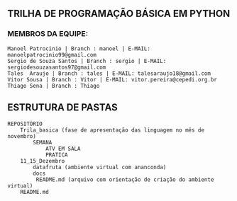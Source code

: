 ## TRILHA DE PROGRAMAÇÃO BÁSICA EM PYTHON

### MEMBROS DA EQUIPE:
    Manoel Patrocinio | Branch : manoel | E-MAIL: manoelpatrocinio99@gmail.com
    Sergio de Souza Santos | Branch : sergio | E-MAIL: sergiodesouzasantos97@gmail.com
    Tales  Araujo | Branch : tales | E-MAIL: talesaraujo18@gmail.com
    Vitor Sousa | Branch : Vitor | E-MAIL: vitor.pereira@cepedi.org.br
    Thiago Sena | Branch : Thiago 

## ESTRUTURA DE PASTAS
    REPOSITÓRIO
        Trila_basica (fase de apresentação das linguagem no mês de novembro)
            SEMANA
                ATV EM SALA
                PRATICA
        11_15_Dezembro
            datafruta (ambiente virtual com ananconda)
            docs
             README.md (arquivo com orientação de criação do ambiente virtual)
        README.md 
